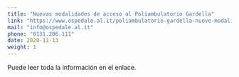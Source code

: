 ```yaml
---
title: "Nuevas modalidades de acceso al Poliambulatorio Gardella"
link: "https://www.ospedale.al.it/poliambulatorio-gardella-nuove-modalita-accesso/"
mail: "info@ospedale.al.it"
phone: "0131.206.111"
date: 2020-11-13
weight: 1
---
```


Puede leer toda la información en el enlace.
